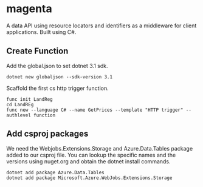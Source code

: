 # magenta
A data API using resource locators and identifiers as a middleware for client applications. Built using C#.



## Create Function
Add the global.json to set dotnet 3.1 sdk.
```
dotnet new globaljson --sdk-version 3.1
```

Scaffold the first cs http trigger function.
```
func init LandReg 
cd LandREg
func new --language C# --name GetPrices --template "HTTP trigger" --authlevel function
```

## Add csproj packages
We need the Webjobs.Extensions.Storage and Azure.Data.Tables package added to our csproj file.  You can lookup the specific names and the versions using nuget.org and obtain the dotnet install commands.
```
dotnet add package Azure.Data.Tables
dotnet add package Microsoft.Azure.WebJobs.Extensions.Storage
```

